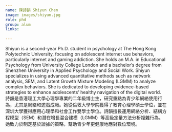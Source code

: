 ```yaml
---
name: 陳詩韻 Shiyun Chen
image: images/shiyun.jpg
role: phd
group: alum
links:
 
---
```


Shiyun is a second-year Ph.D. student in psychology at The Hong Kong Polytechnic University, focusing on adolescent internet use behaviors, particularly internet and gaming addiction. She holds an M.A. in Educational Psychology from University College London and a bachelor’s degree from Shenzhen University in Applied Psychology and Social Work. Shiyun specializes in using advanced quantitative methods such as network analysis, SEM, and Latent Growth Mixture Modeling (LGMM) to analyze complex behaviors. She is dedicated to developing evidence-based strategies to enhance adolescents’ healthy navigation of the digital world.<br/>
詩韻是香港理工大學心理學專業的二年級博士生，研究重點為青少年網絡使用行為，尤其是網絡和遊戲成癮。她從倫敦大學學院獲得了教育心理學碩士學位，並在深圳大學獲得應用心理學和社會工作雙學士學位。詩韻擅長運用網絡分析、結構方程模型（SEM）和潛在增長混合建模（LGMM）等高級定量方法分析複雜行為。她致力於制定基於證據的策略，幫助青少年更健康地應對數位環境。